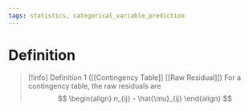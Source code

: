 ```yaml
---
tags: statistics, categorical_variable_prediction
---
```


# Definition

> [!info] Definition 1 ([[Contingency Table]] [[Raw Residual]])
> For a contingency table, the raw residuals are
> $$
> \begin{align}
> n_{ij} - \hat{\mu}_{ij}
> \end{align}
> $$